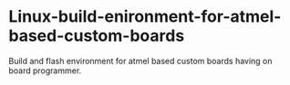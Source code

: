 # Linux-build-enironment-for-atmel-based-custom-boards
Build and flash environment for atmel based custom boards having on board programmer.
